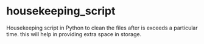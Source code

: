 # housekeeping_script
Housekeeping script in Python to clean the files after is exceeds a particular time. 
this will help in providing extra space in storage.
